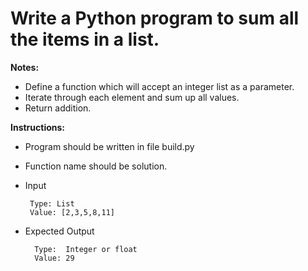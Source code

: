 # Write a Python program to sum all the items in a list.

**Notes:**
* Define a function which will accept an integer list as a parameter.
* Iterate through each element and sum up all values.
* Return addition.


**Instructions:**
* Program should be written in file build.py
* Function name should be solution.
* Input 
      
       Type: List
       Value: [2,3,5,8,11]
       
* Expected Output

        Type:  Integer or float
        Value: 29
